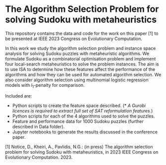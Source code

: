 # The Algorithm Selection Problem for solving Sudoku with metaheuristics

This repository contains the data and code for the work on this paper [1] to be presented at IEEE 2023 Congress on Evolutionary Computation.

In this work we study the algorithm selection problem and instance space analysis  for solving Sudoku puzzles with metaheuristic algorithms. 
We formulate Sudoku as a combinatorial optimisation problem and implement four local-search metaheuristics to solve the problem instances. 
The aim is to use ISA to determine how these features affect the performance of the algorithms and how they can be used for automated algorithm selection.
We also consider algorithm selection using multinomial logistic regression models with $l_1$-penalty for comparison.

Included are:
- Python scripts to create the feature space described. (\* *A Gurobi licences is required to extract full set of SAT reformulation features.*)
- Python scripts for each of the 4 algorithms used to solve the puzzles.
- Feature and performance data for 1000 Sudoku puzzles (further described in Data folder).
- Jupyter notebooks to generate the results discussed in the conference paper.

[1] Notice, D., Kheiri, A., Pavlidis, N.G.: (in press) The algorithm selection problem for solving Sudoku with metaheuristics, in 2023 IEEE Congress on Evolutionary Computation. 2023.
